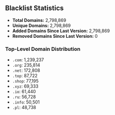## Blacklist Statistics

- **Total Domains:** 2,798,869
- **Unique Domains:** 2,798,869
- **Added Domains Since Last Version:** 2,798,869
- **Removed Domains Since Last Version:** 0

### Top-Level Domain Distribution

-  `.com`: 1,239,237
-  `.org`: 235,814
-  `.net`: 172,808
-  `.top`: 87,722
-  `.shop`: 77,195
-  `.xyz`: 69,333
-  `.io`: 61,440
-  `.ru`: 56,728
-  `.info`: 50,501
-  `.pl`: 48,738
